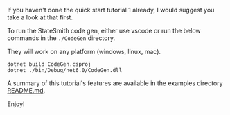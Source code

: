 If you haven't done the quick start tutorial 1 already, I would suggest you take a look at that first.

To run the StateSmith code gen, either use vscode or run the below commands in the `./CodeGen` directory.

They will work on any platform (windows, linux, mac).
```console
dotnet build CodeGen.csproj
dotnet ./bin/Debug/net6.0/CodeGen.dll
```

A summary of this tutorial's features are available in the examples directory [README.md](../README.md).

Enjoy!